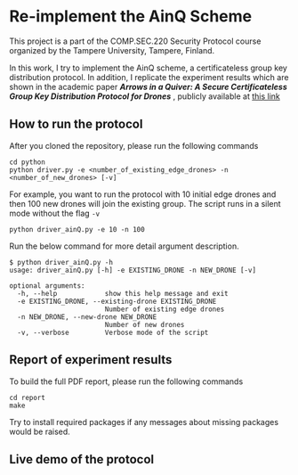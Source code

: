 # Re-implement the AinQ Scheme
This project is a part of the COMP.SEC.220 Security Protocol course organized by the Tampere University,
Tampere, Finland.

In this work, I try to implement the AinQ scheme, a certificateless group key distribution protocol.
In addition, I replicate the experiment results which are shown in the academic paper
_**Arrows in a Quiver: A Secure Certificateless Group Key Distribution Protocol for Drones**_
, publicly available at [this link](https://eprint.iacr.org/2021/1372.pdf)

## How to run the protocol
After you cloned the repository, please run the following commands
```
cd python
python driver.py -e <number_of_existing_edge_drones> -n <number_of_new_drones> [-v]
```

For example, you want to run the protocol with 10 initial edge drones and then 100 new
drones will join the existing group. The script runs in a silent mode without the flag `-v`
```
python driver_ainQ.py -e 10 -n 100
```

Run the below command for more detail argument description.
```
$ python driver_ainQ.py -h
usage: driver_ainQ.py [-h] -e EXISTING_DRONE -n NEW_DRONE [-v]

optional arguments:
  -h, --help            show this help message and exit
  -e EXISTING_DRONE, --existing-drone EXISTING_DRONE
                        Number of existing edge drones
  -n NEW_DRONE, --new-drone NEW_DRONE
                        Number of new drones
  -v, --verbose         Verbose mode of the script
```

## Report of experiment results
To build the full PDF report, please run the following commands
```
cd report
make
```

Try to install required packages if any messages about missing packages would be raised.

## Live demo of the protocol